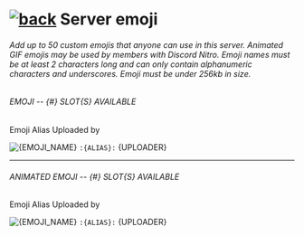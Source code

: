 # [![back](https://cdn.discordapp.com/emojis/887168885747511396?size=32)]({PREVIOUS_PAGE_LINK}) Server emoji

###### Add up to 50 custom emojis that anyone can use in this server. Animated GIF emojis may be used by members with Discord Nitro. Emoji names must be at least 2 characters long and can only contain alphanumeric characters and underscores. Emoji must be under 256kb in size.



###### EMOJI -- {#} SLOT{S} AVAILABLE
Emoji Alias Uploaded by

![{EMOJI_NAME}](https://cdn.discordapp.com/emojis/{ID}.png?size=32) `:{ALIAS}:` {UPLOADER}

---


###### ANIMATED EMOJI -- {#} SLOT{S} AVAILABLE
Emoji Alias Uploaded by

![{EMOJI_NAME}](https://cdn.discordapp.com/emojis/{ID}.gif?size=32) `:{ALIAS}:` {UPLOADER}
